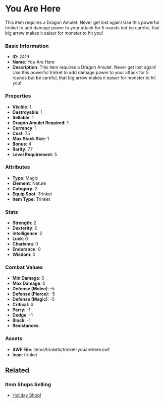 # You Are Here

This item requires a Dragon Amulet. Never get lost again! Use this powerful trinket to add damage power to your attack for 5 rounds but be careful, that big arrow makes it eaiser for monster to hit you!

### Basic Information

- **ID**: 2419
- **Name**: You Are Here
- **Description**: This item requires a Dragon Amulet. Never get lost again! Use this powerful trinket to add damage power to your attack for 5 rounds but be careful, that big arrow makes it eaiser for monster to hit you!

### Properties

- **Visible**: 1
- **Destroyable**: 1
- **Sellable**: 1
- **Dragon Amulet Required**: 1
- **Currency**: 1
- **Cost**: 75
- **Max Stack Size**: 1
- **Bonus**: 4
- **Rarity**: 77
- **Level Requirement**: 5

### Attributes

- **Type**: Magic
- **Element**: Nature
- **Category**: 2
- **Equip Spot**: Trinket
- **Item Type**: Trinket

### Stats

- **Strength**: 2
- **Dexterity**: 0
- **Intelligence**: 2
- **Luck**: 0
- **Charisma**: 0
- **Endurance**: 0
- **Wisdom**: 0

### Combat Values

- **Min Damage**: 0
- **Max Damage**: 0
- **Defense (Melee)**: -5
- **Defense (Pierce)**: -5
- **Defense (Magic)**: -5
- **Critical**: 4
- **Parry**: -1
- **Dodge**: -1
- **Block**: -1
- **Resistances**: 

### Assets

- **SWF File**: items/trinkets/trinket-youarehere.swf
- **Icon**: trinket

## Related

### Item Shops Selling

- [Holiday Shop!](../item-shops/65-holiday-shop.md)

